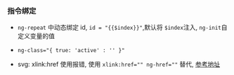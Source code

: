 ### 指令绑定

- `ng-repeat` 中动态绑定 id, `id = "{{$index}}"`,默认将 `$index`注入, `ng-init`自定义变量的值

- `ng-class="{ true: 'active' : '' }"`

- svg: xlink:href 使用报错, 使用 `xlink:href="" ng-href=""` 替代, [参考地址](https://stackoverflow.com/questions/15895483/angular-ng-href-and-svg-xlink)
